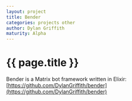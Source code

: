 ```yaml
---
layout: project
title: Bender
categories: projects other
author: Dylan Griffith
maturity: Alpha
---
```


# {{ page.title }}
Bender is a Matrix bot framework written in Elixir: [https://github.com/DylanGriffith/bender](https://github.com/DylanGriffith/bender)
